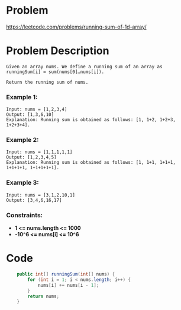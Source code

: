 # Problem
https://leetcode.com/problems/running-sum-of-1d-array/
# Problem Description
```
Given an array nums. We define a running sum of an array as runningSum[i] = sum(nums[0]…nums[i]).

Return the running sum of nums.
```
### Example 1:
```
Input: nums = [1,2,3,4]
Output: [1,3,6,10]
Explanation: Running sum is obtained as follows: [1, 1+2, 1+2+3, 1+2+3+4].
```
### Example 2:
```
Input: nums = [1,1,1,1,1]
Output: [1,2,3,4,5]
Explanation: Running sum is obtained as follows: [1, 1+1, 1+1+1, 1+1+1+1, 1+1+1+1+1].
```
### Example 3:
```
Input: nums = [3,1,2,10,1]
Output: [3,4,6,16,17]
```
### Constraints:
- **1 <= nums.length <= 1000**
- **-10^6 <= nums[i] <= 10^6**
# Code
```java
    public int[] runningSum(int[] nums) {
        for (int i = 1; i < nums.length; i++) {
            nums[i] += nums[i - 1];
        }
        return nums;
    }
```
